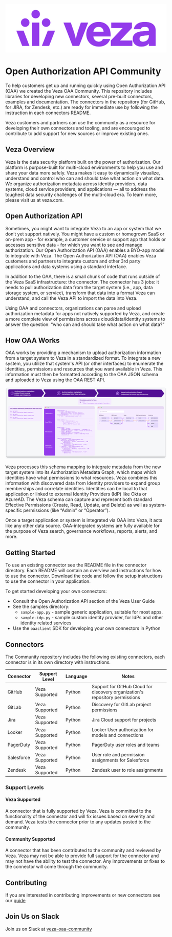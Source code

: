 ![Veza Logo](images/Veza_Lockup_Amethyst.png)
# Open Authorization API Community

To help customers get up and running quickly using Open Authorization API (OAA) we created the Veza OAA Community. This
repository includes libraries for developing new connectors, several pre-built connectors, examples and documentation.
The connectors in the repository (for GitHub, for JIRA, for Zendesk, etc.) are ready for immediate use by following the
instruction in each connectors README.

Veza customers and partners can use the community as a resource for developing their own connectors and tooling, and are
encouraged to contribute to add support for new sources or improve existing ones.

## Veza Overview
Veza is the data security platform built on the power of authorization. Our platform is purpose-built for multi-cloud
environments to help you use and share your data more safely. Veza makes it easy to dynamically visualize, understand
and control who can and should take what action on what data. We organize authorization metadata across identity
providers, data systems, cloud service providers, and applications — all to address the toughest data security
challenges of the multi-cloud era. To learn more, please visit us at veza.com.

## Open Authorization API

Sometimes, you might want to integrate Veza to an app or system that we don’t yet support natively. You might have a
custom or homegrown SaaS or on-prem app - for example, a customer service or support app that holds or accesses
sensitive data - for which you want to see and manage authorization. Our Open Authorization API (OAA) enables a BYO-app
model to integrate with Veza. The Open Authorization API (OAA) enables Veza customers and partners to integrate custom
and other 3rd party applications and data systems using a standard interface.

In addition to the OAA, there is a small chunk of code that runs outside of the Veza SaaS infrastructure: the connector.
The connector has 3 jobs: it needs to pull authorization data from the target system (i.e., app, data storage system, or
service), transform that data into a format Veza can understand, and call the Veza API to import the data into Veza.

Using OAA and connectors, organizations can parse and upload authorization metadata for apps not natively supported by
Veza, and create a more complete view of permissions across cloud/data/identity systems to answer the question: “who can
and should take what action on what data?”

## How OAA Works
OAA works by providing a mechanism to upload authorization information from a target system to Veza in a standardized
format. To integrate a new system, you utilize that system's API (or other interfaces) to enumerate the identities,
permissions and resources that you want available in Veza. This information must then be formatted according to the OAA
JSON schema and uploaded to Veza using the OAA REST API.

![Flow Diagram](images/flow.png)

Veza processes this schema mapping to integrate metadata from the new target system into its Authorization Metadata
Graph, which maps which identities have what permissions to what resources. Veza combines this information with
discovered data from Identity providers to expand group memberships and correlate identities. Identities can be local to
that application or linked to external Identity Providers (IdP) like Okta or AzureAD. The Veza schema can capture and
represent both standard Effective Permissions (Create, Read, Update, and Delete) as well as system-specific permissions
(like “Admin” or “Operator”).

Once a target application or system is integrated via OAA into Veza, it acts like any other data source. OAA-integrated
systems are fully available for the purpose of Veza search, governance workflows, reports, alerts, and more.

## Getting Started

To use an existing connector see the README file in the connector directory. Each README will contain an
overview and instructions for how to use the connector. Download the code and follow the setup instructions to use the
connector in your application.

To get started developing your own connectors:
* Consult the Open Authorization API section of the Veza User Guide
* See the samples directory:
  * `sample-app.py` - sample generic application, suitable for most apps.
  * `sample-idp.py` - sample custom identity provider, for IdPs and other identity related services
* Use the `oaaclient` SDK for developing your own connectors in Python

## Connectors

The Community repository includes the following existing connectors, each connector is in its own directory with
instructions.

Connector  | Support Level  | Language | Notes
-----------|----------------|----------|-----------------------------------------------------------------------------
GitHub     | Veza Supported | Python   | Support for GitHub Cloud for discovery organization's repository permissions
GitLab     | Veza Supported | Python   | Discovery for GitLab project permissions
Jira       | Veza Supported | Python   | Jira Cloud support for projects
Looker     | Veza Supported | Python   | Looker User authorization for models and connections
PagerDuty  | Veza Supported | Python   | PagerDuty user roles and teams
Salesforce | Veza Supported | Python   | User role and permission assignments for Salesforce
Zendesk    | Veza Supported | Python   | Zendesk user to role assignments

### Support Levels
#### Veza Supported
A connector that is fully supported by Veza. Veza is committed to the functionality of the connector and will fix
issues based on severity and demand. Veza tests the connector prior to any updates posted to the community.

#### Community Supported
A connector that has been contributed to the community and reviewed by Veza. Veza may not be able to provide full
support for the connector and may not have the ability to test the connector. Any improvements or fixes to the
connector will come through the community.

## Contributing

If you are interested in contributing improvements or new connectors see our [guide](docs/CONTRIBUTING.md)

## Join Us on Slack
Join us on Slack at [veza-oaa-community](https://join.slack.com/t/veza-world/shared_invite/zt-17d9quyiq-20JMp0ikZ0pVNz_e5W5j7Q)
